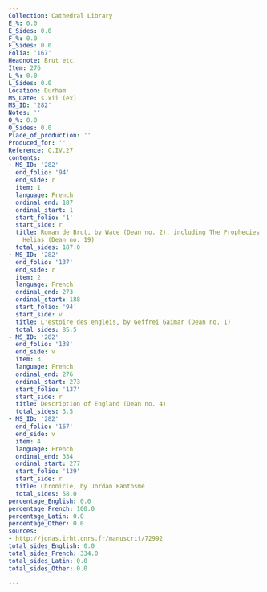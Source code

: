 ```yaml
---
Collection: Cathedral Library
E_%: 0.0
E_Sides: 0.0
F_%: 0.0
F_Sides: 0.0
Folia: '167'
Headnote: Brut etc.
Item: 276
L_%: 0.0
L_Sides: 0.0
Location: Durham
MS_Date: s.xii (ex)
MS_ID: '282'
Notes: ''
O_%: 0.0
O_Sides: 0.0
Place_of_production: ''
Produced_for: ''
Reference: C.IV.27
contents:
- MS_ID: '282'
  end_folio: '94'
  end_side: r
  item: 1
  language: French
  ordinal_end: 187
  ordinal_start: 1
  start_folio: '1'
  start_side: r
  title: Roman de Brut, by Wace (Dean no. 2), including The Prophecies of Merlin by
    Helias (Dean no. 19)
  total_sides: 187.0
- MS_ID: '282'
  end_folio: '137'
  end_side: r
  item: 2
  language: French
  ordinal_end: 273
  ordinal_start: 188
  start_folio: '94'
  start_side: v
  title: L'estoire des engleis, by Geffrei Gaimar (Dean no. 1)
  total_sides: 85.5
- MS_ID: '282'
  end_folio: '138'
  end_side: v
  item: 3
  language: French
  ordinal_end: 276
  ordinal_start: 273
  start_folio: '137'
  start_side: r
  title: Description of England (Dean no. 4)
  total_sides: 3.5
- MS_ID: '282'
  end_folio: '167'
  end_side: v
  item: 4
  language: French
  ordinal_end: 334
  ordinal_start: 277
  start_folio: '139'
  start_side: r
  title: Chronicle, by Jordan Fantosme
  total_sides: 58.0
percentage_English: 0.0
percentage_French: 100.0
percentage_Latin: 0.0
percentage_Other: 0.0
sources:
- http://jonas.irht.cnrs.fr/manuscrit/72992
total_sides_English: 0.0
total_sides_French: 334.0
total_sides_Latin: 0.0
total_sides_Other: 0.0

---
```

